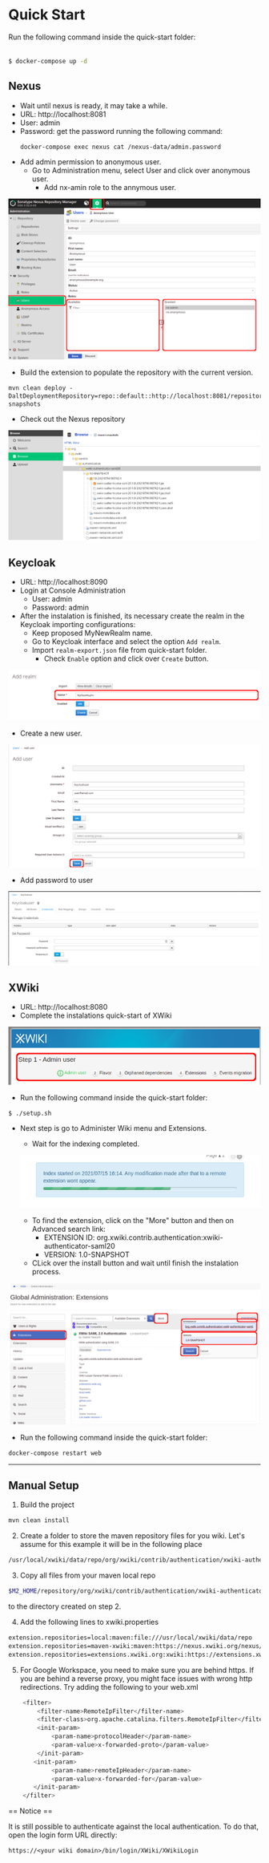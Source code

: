 # Quick Start

Run the following command inside the quick-start folder:

```sh

$ docker-compose up -d

```

## Nexus

+ Wait until nexus is ready, it may take a while.
+ URL: http://localhost:8081
+ User: admin
+ Password: get the password running the following command:
    ```
    docker-compose exec nexus cat /nexus-data/admin.password
    ```
+ Add admin permission to anonymous user.
    + Go to Administration menu, select User and click over anonymous user.
        + Add nx-amin role to the annymous user.

![nexus_anonymous](images/nexus_anonymous.png)

+ Build the extension to populate the repository with the current version.

```
mvn clean deploy -DaltDeploymentRepository=repo::default::http://localhost:8081/repository/maven-snapshots
```

+ Check out the Nexus repository

![nexus_repository](images/nexus_repository.png)

## Keycloak

+ URL: http://localhost:8090
+ Login at Console Administration
    + User: admin
    + Password: admin
+ After the instalation is finished, its necessary create the realm in the Keycloak importing configurations:
    + Keep proposed MyNewRealm name.
    + Go to Keycloak interface and select the option ```Add realm```.
    + Import ```realm-export.json``` file from quick-start folder.
        + Check ```Enable``` option and click over ```Create``` button.  

![keycloak_add_healm](images/keycloak_add_healm.png)

+ Create a new user.

![keycloak_user](images/keycloak_user.png)

+ Add password to user

![keycloak_user_password](images/keycloak_user_password.png)



## XWiki

+ URL: http://localhost:8080
+ Complete the instalations quick-start of XWiki

![xwiki_instalation](images/xwiki_instalation.png)


+ Run the following command inside the quick-start folder:
```
$ ./setup.sh
```

+ Next step is go to Administer Wiki menu and Extensions.
    + Wait for the indexing completed.
    
    ![xwiki_extension_indexing](images/xwiki_extension_indexing.png)

    + To find the extension, click on the "More" button and then on Advanced search link:
        + EXTENSION ID: org.xwiki.contrib.authentication:xwiki-authenticator-saml20
        + VERSION: 1.0-SNAPSHOT
    + CLick over the install button and wait until finish the instalation process.

![xwiki_extension](images/xwiki_extension.png)

+ Run the following command inside the quick-start folder:

```sh
docker-compose restart web
```



---

## Manual Setup

1. Build the project

```sh
mvn clean install
```

2. Create a folder to store the maven repository files for you wiki. Let's assume for this example it will be in the following place

```sh
/usr/local/xwiki/data/repo/org/xwiki/contrib/authentication/xwiki-authenticator-saml20/1.0-SNAPSHOT
```

3. Copy all files from your maven local repo

```sh
$M2_HOME/repository/org/xwiki/contrib/authentication/xwiki-authenticator-saml20/1.0-SNAPSHOT
```

to the directory created on step 2.

4. Add the following lines to xwiki.properties

```sh
extension.repositories=local:maven:file:///usr/local/xwiki/data/repo
extension.repositories=maven-xwiki:maven:https://nexus.xwiki.org/nexus/content/groups/public/
extension.repositories=extensions.xwiki.org:xwiki:https://extensions.xwiki.org/xwiki/rest/
```

5. For Google Workspace, you need to make sure you are behind https. If you are behind a reverse proxy, you might
face issues with wrong http redirections. Try adding the following to your web.xml 
   
```sh
    <filter>
        <filter-name>RemoteIpFilter</filter-name>
        <filter-class>org.apache.catalina.filters.RemoteIpFilter</filter-class>
        <init-param>
            <param-name>protocolHeader</param-name>
            <param-value>x-forwarded-proto</param-value>
        </init-param>
       <init-param>
            <param-name>remoteIpHeader</param-name>
            <param-value>x-forwarded-for</param-value>
       </init-param>
    </filter>
```

== Notice ==

It is still possible to authenticate against the local authentication. To do that, open the login form URL directly:

    https://<your wiki domain>/bin/login/XWiki/XWikiLogin
